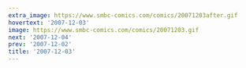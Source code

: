 ```yaml
---
extra_image: https://www.smbc-comics.com/comics/20071203after.gif
hovertext: '2007-12-03'
image: https://www.smbc-comics.com/comics/20071203.gif
next: '2007-12-04'
prev: '2007-12-02'
title: '2007-12-03'
---
```

